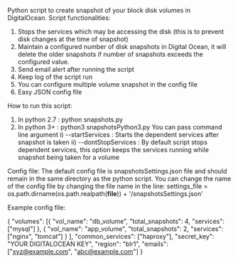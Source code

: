 Python script to create snapshot of your block disk volumes in DigitalOcean.
Script functionalities:
1) Stops the services which may be accessing the disk (this is to prevent disk changes at the time of snapshot)
2) Maintain a configured number of disk snapshots in Digital Ocean, it will delete the older snapshots if number of snapshots exceeds the configured value. 
3) Send email alert after running the script
4) Keep log of the script run
5) You can configure multiple volume snapshot in the config file
6) Easy JSON config file


How to run this script:
1) In python 2.7 : python snapshots.py 
2) In python 3+ : python3 snapshotsPython3.py
You can pass command line argument 
i) --startServices : Starts the dependent services after snapshot is taken
ii) --dontStopServices : By default script stops dependent services, this option keeps the services running while snapshot being taken for a volume

Config file:
The default config file is snapshotsSettings.json file and should remain in the same directory as the python script. You can change the name of the config file by changing the file name in the line:
settings_file = os.path.dirname(os.path.realpath(__file__)) + '/snapshotsSettings.json'

Example config file:

{
	"volumes":
	[{
			"vol_name": "db_volume",
			"total_snapshots": 4,
			"services": ["mysql"]
		}, {
			"vol_name": "app_volume",
			"total_snapshots": 2,
			"services": ["nginx", "tomcat"]
		}
	],
	"common_services": ["haproxy"],
	"secret_key": "YOUR DIGITALOCEAN KEY",
	"region": "blr1",
	"emails": ["xyz@example.com", "abc@example.com"]
}




